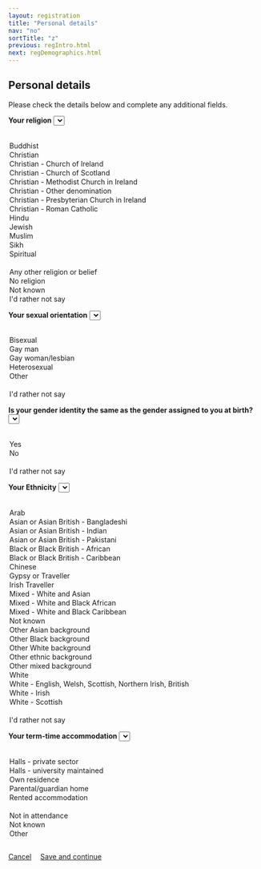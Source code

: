 ```yaml
---
layout: registration
title: "Personal details"
nav: "no"
sortTitle: "z"
previous: regIntro.html
next: regDemographics.html
---
```

<style>
label      {font-weight: bold; margin-top: 0.8em}
#buttons   {margin-top: 2em}
.btn-outline-secondary {margin-right: 1em}
</style>

## Personal details

Please check the details below and complete any additional fields.


<label for="religion">Your religion</label>
<select name="religion" id="religion" class="custom-select">
  <option value=""></option>
  <option value="Buddhist">Buddhist</option>
  <option value="Christian">Christian</option>
  <option value="Christian - Church of Ireland">Christian - Church of Ireland</option>
  <option value="Christian - Church of Scotland">Christian - Church of Scotland</option>
  <option value="Christian - Methodist Church in Ireland">Christian - Methodist Church in Ireland</option>
  <option value="Christian - Other denomination">Christian - Other denomination</option>
  <option value="Christian - Presbyterian Church in Ireland">Christian - Presbyterian Church in Ireland</option>
  <option value="Christian - Roman Catholic">Christian - Roman Catholic</option>
  <option value="Hindu">Hindu</option>
  <option value="Jewish">Jewish</option>
  <option value="Muslim">Muslim</option>
  <option value="Sikh">Sikh</option>
  <option value="Spiritual">Spiritual</option>
  <option value="" disabled>&nbsp;</option>
  <option value="Any other religion or belief">Any other religion or belief</option>
  <option value="No religion">No religion</option>
  <option value="Not known">Not known</option>
  <option value="I'd rather not say">I'd rather not say</option>
</select>





<label for="sexual">Your sexual orientation</label>
<select name="sexual" id="sexual" class="custom-select">
  <option value=""></option>
  <option value="">Bisexual</option>
  <option value="">Gay man</option>
  <option value="">Gay woman/lesbian</option>
  <option value="">Heterosexual</option>
  <option value="">Other</option>
    <option value="" disabled>&nbsp;</option>
  <option value="">I'd rather not say</option>
</select>


<label for="gender">Is your gender identity the same as the gender assigned to you at birth?</label>
<select name="gender" id="gender" class="custom-select">
  <option value=""></option>
  <option value="">Yes</option>
  <option value="">No</option>
    <option value="" disabled>&nbsp;</option>
  <option value="">I'd rather not say</option>
</select>


<label for="ethnicity">Your Ethnicity</label>
<select name="ethnicity" id="ethnicity" class="custom-select">
  <option value=""></option>
  <option value="Arab">Arab</option>
  <option value="Asian or Asian British - Bangladeshi">Asian or Asian British - Bangladeshi</option>
  <option value="Asian or Asian British - Indian">Asian or Asian British - Indian</option>
  <option value="Asian or Asian British - Pakistani">Asian or Asian British - Pakistani</option>
  <option value="Black or Black British - African">Black or Black British - African</option>
  <option value="Black or Black British - Caribbean">Black or Black British - Caribbean</option>
  <option value="Chinese">Chinese</option>
  <option value="Gypsy or Traveller">Gypsy or Traveller</option>
  <option value="Irish Traveller">Irish Traveller</option>
  <option value="Mixed - White and Asian">Mixed - White and Asian</option>
  <option value="Mixed - White and Black African">Mixed - White and Black African</option>
  <option value="Mixed - White and Black Caribbean">Mixed - White and Black Caribbean</option>
  <option value="Not known">Not known</option>
  <option value="Other Asian background">Other Asian background</option>
  <option value="Other Black background">Other Black background</option>
  <option value="Other White background">Other White background</option>
  <option value="Other ethnic background">Other ethnic background</option>
  <option value="Other mixed background">Other mixed background</option>
  <option value="White">White</option>
  <option value="White - English, Welsh, Scottish, Northern Irish, British">White - English, Welsh, Scottish, Northern Irish, British</option>
  <option value="White - Irish">White - Irish</option>
  <option value="White - Scottish">White - Scottish</option>
    <option value="" disabled>&nbsp;</option>
  <option value="">I'd rather not say</option>
</select>


<label for="ethnicity">Your term-time accommodation</label>
<select name="accommodation" id="accommodation" class="custom-select">
  <option value=""></option>
  <option value="Halls - private sector">Halls - private sector</option>
  <option value="Halls - university maintained">Halls - university maintained</option>
  <option value="Own residence">Own residence</option>
  <option value="Parental/guardian home">Parental/guardian home</option>
  <option value="Rented accommodation">Rented accommodation</option>
    <option value="" disabled>&nbsp;</option>
  <option value="Not in attendance">Not in attendance</option>
  <option value="Not known">Not known</option>
  <option value="Other">Other</option>
</select>


<!--
Not in attendance at the provider
Not known
Other
Other rented accommodation
Own residence
Parental/guardian home
Private-sector halls
Provider maintained property
-->

<div id="buttons">
  <a class="btn btn-outline-secondary" href="{{page.previous}}">Cancel</a>
  <a class="btn btn-primary" type="submit" href="{{page.next}}">Save and continue</a>
</div>
